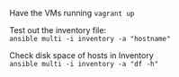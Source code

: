 Have the VMs running
```vagrant up```

Test out the inventory file:  
```ansible multi -i inventory -a "hostname"```  

Check disk space of hosts in Inventory  
```ansible multi -i inventory -a "df -h"```